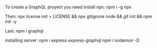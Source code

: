 To create a GraphQL proyect you need install npx:
    npm i -g npx

Then:
    npx license mit > LICENSE && npx gitignore node && git init && npm init -y

Last:
    npm i graphql

installing server:
    npm i express express-graphql
    npm i nodemon -D